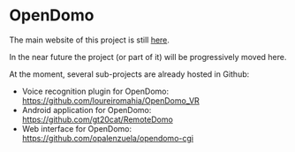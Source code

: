 OpenDomo
==========

The main website of this project is still 
<a title="OpenDomo" href="http://en.opendomo.org">here</a>. 

In the near future the project (or part of it) will be progressively moved here. 

At the moment, several sub-projects are already hosted in Github:

 - Voice recognition plugin for OpenDomo:  https://github.com/loureiromahia/OpenDomo_VR
 - Android application for OpenDomo: https://github.com/gt20cat/RemoteDomo 
 - Web interface for OpenDomo: https://github.com/opalenzuela/opendomo-cgi



